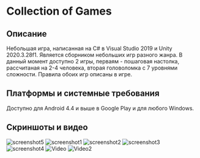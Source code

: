 ﻿# Collection of Games

## Описание
Небольшая игра, написанная на С# в Visual Studio 2019 и Unity 2020.3.28f1. Является сборником небольших игр разного жанра.
В данный момент доступно 2 игры, перваям - пошаговая настолка, рассчитаная на 2-4 человека, вторая головоломка с 7 уровнями сложности.
Правила обоих игр описаны в игре.

## Платформы и системные требования
Доступно для Android 4.4 и выше в Google Play и для любого Windows.

## Скриншоты и видео
![screenshot5](https://user-images.githubusercontent.com/95908964/168156490-99156eb5-7040-4aac-8680-0b4c463f4674.jpg)
![screenshot1](https://user-images.githubusercontent.com/95908964/168156272-d41652e1-bfb3-4068-840c-9e0e9e2bb65c.jpg)
![screenshot2](https://user-images.githubusercontent.com/95908964/168156373-5acb53ec-ea5a-45c8-88b6-e1cf1b87187b.jpg)
![screenshot3](https://user-images.githubusercontent.com/95908964/168156425-e47b7e21-171f-43bf-8a6f-aab7efcd0994.jpg)
![screenshot4](https://user-images.githubusercontent.com/95908964/168156460-434c8bf2-a5df-45eb-89a6-daa0a05b01a1.jpg)
![Video](https://user-images.githubusercontent.com/95908964/168158618-6de90644-60ae-46ce-aae5-8171a3acbcce.gif)
![Video2](https://user-images.githubusercontent.com/95908964/168158672-04bc8915-8282-4c01-bad1-f280a940f84c.gif)
